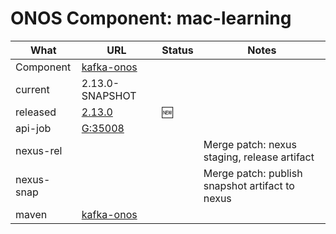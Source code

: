 ONOS Component: mac-learning
============================

| What | URL | Status | Notes |
| ---- | --- | ------ | ----- |
| Component  | [kafka-onos](https://gerrit.opencord.org/plugins/gitiles/kafka-onos) | | |
| current    | 2.13.0-SNAPSHOT | | |    
| released   | [2.13.0](https://mvnrepository.com/artifact/org.opencord/kafka-onos) | :new: | |
| api-job    | [G:35008](https://gerrit.opencord.org/c/kafka-onos/+/35008) | | |
| nexus-rel  | | | Merge patch: nexus staging, release artifact |
| nexus-snap | | | Merge patch: publish snapshot artifact to nexus |
| maven | [kafka-onos](https://mvnrepository.com/artifact/org.opencord/kafka-onos) | | | Release staged on nexus |
